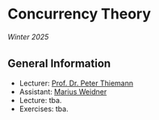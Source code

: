 # Concurrency Theory
###### Winter 2025

## General Information

- Lecturer: [Prof. Dr. Peter Thiemann](/team/thiemann.md)
- Assistant: [Marius Weidner](/team/weidner.md)
- Lecture: tba.
- Exercises: tba.
